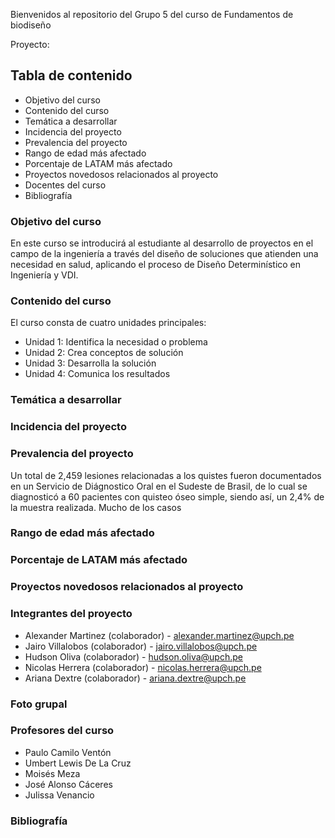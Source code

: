 Bienvenidos al repositorio del Grupo 5 del curso de Fundamentos de biodiseño

Proyecto:

## Tabla de contenido
- Objetivo del curso
- Contenido del curso
- Temática a desarrollar
- Incidencia del proyecto
- Prevalencia del proyecto
- Rango de edad más afectado
- Porcentaje de LATAM más afectado
- Proyectos novedosos relacionados al proyecto 
- Docentes del curso
- Bibliografía

### Objetivo del curso
En este curso se introducirá al estudiante al desarrollo de proyectos en el campo de la ingeniería a través del diseño de soluciones que atienden una necesidad en salud, aplicando el proceso de Diseño Determinístico en Ingeniería y VDI.
### Contenido del curso
El curso consta de cuatro unidades principales:
- Unidad 1: Identifica la necesidad o problema
- Unidad 2: Crea conceptos de solución
- Unidad 3: Desarrolla la solución
- Unidad 4: Comunica los resultados 
### Temática a desarrollar

### Incidencia del proyecto

### Prevalencia del proyecto
Un total de 2,459 lesiones relacionadas a los quistes fueron documentados en un Servicio de Diágnostico Oral en el Sudeste de Brasil, 
de lo cual se diagnosticó a 60 pacientes con quisteo óseo simple, siendo así, un 2,4% de la muestra realizada. 
Mucho de los casos 
### Rango de edad más afectado

### Porcentaje de LATAM más afectado

### Proyectos novedosos relacionados al proyecto




### Integrantes del proyecto

- Alexander Martinez (colaborador) - alexander.martinez@upch.pe
- Jairo Villalobos (colaborador) - jairo.villalobos@upch.pe
- Hudson Oliva (colaborador) - hudson.oliva@upch.pe
- Nicolas Herrera (colaborador) - nicolas.herrera@upch.pe
- Ariana Dextre (colaborador) - ariana.dextre@upch.pe

### Foto grupal

### Profesores del curso

- Paulo Camilo Ventón
- Umbert Lewis De La Cruz
- Moisés Meza
- José Alonso Cáceres
- Julissa Venancio

### Bibliografía

